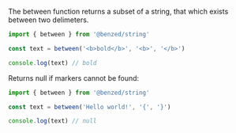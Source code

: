 The between function returns a subset of a string, that which exists between two delimeters.
```js
import { between } from '@benzed/string'

const text = between('<b>bold</b>', '<b>', '</b>')

console.log(text) // bold
```

Returns null if markers cannot be found:
```js
import { between } from '@benzed/string'

const text = between('Hello world!', '{', '}')

console.log(text) // null
```
